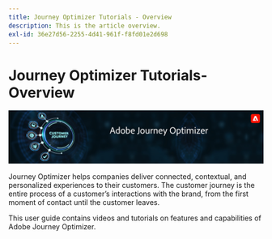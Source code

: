 ```yaml
---
title: Journey Optimizer Tutorials - Overview
description: This is the article overview.
exl-id: 36e27d56-2255-4d41-961f-f8fd01e2d698
---
```


# Journey Optimizer Tutorials- Overview

![](../assets/ajo-banner.png)

Journey Optimizer helps companies deliver connected, contextual, and personalized experiences to their customers. The customer journey is the entire process of a customer’s interactions with the brand, from the first moment of contact until the customer leaves. 

This user guide contains videos and tutorials on features and capabilities of Adobe Journey Optimizer.

